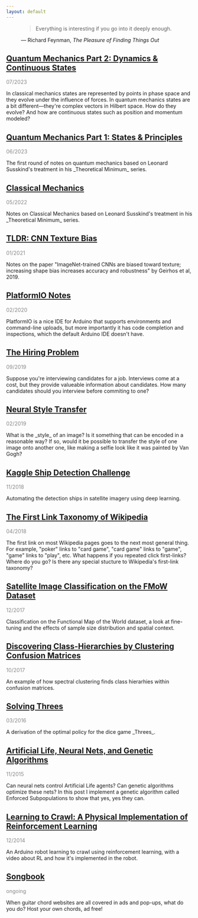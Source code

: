 ```yaml
---
layout: default
---
```


<link rel="stylesheet" type="text/css" media="all" href="quote.css" />

<figure class="quote">
  <blockquote>Everything is interesting if you go into it deeply enough.</blockquote>
  <figcaption>
    &mdash; Richard Feynman, <cite>The Pleasure of Finding Things Out</cite>
  </figcaption>
</figure>

## [Quantum Mechanics Part 2: Dynamics & Continuous States](quantum-2.html)

<p style="opacity:0.5">07/2023</p>
In classical mechanics states are represented by points in phase space and they evolve under the influence of forces. In quantum mechanics states are a bit different—they're complex vectors in Hilbert space. How do they evolve? And how are continuous states such as position and momentum modeled?

## [Quantum Mechanics Part 1: States & Principles](quantum-1.html)

<p style="opacity:0.5">06/2023</p>
The first round of notes on quantum mechanics based on Leonard Susskind's treatment in his _Theoretical Minimum_ series.

## [Classical Mechanics](classical-mechanics.html)

<p style="opacity:0.5">05/2022</p>
Notes on Classical Mechanics based on Leonard Susskind's treatment in his _Theoretical Minimum_ series.

## [TLDR: CNN Texture Bias](cnn-texture-bias.html)

<p style="opacity:0.5">01/2021</p>
Notes on the paper "ImageNet-trained CNNs are biased toward texture; increasing shape bias increases accuracy and robustness" by Geirhos et al, 2019.

## [PlatformIO Notes](platformio-notes.html)

<p style="opacity:0.5">02/2020</p>
PlatformIO is a nice IDE for Arduino that supports environments and command-line uploads, but more importantly it has code completion and inspections, which the default Arduino IDE doesn't have.

## [The Hiring Problem](hiring-problem.html)

<p style="opacity:0.5">09/2019</p>
Suppose you're interviewing candidates for a job. Interviews come at a cost, but they provide valueable information about candidates. How many candidates should you interview before commiting to one?

## [Neural Style Transfer](neural-style-transfer.html)

<p style="opacity:0.5">02/2019</p>
What is the _style_ of an image? Is it something that can be encoded in a reasonable way? If so, would it be possible to transfer the style of one image onto another one, like making a selfie look like it was painted by Van Gogh? 

## [Kaggle Ship Detection Challenge](airbus.html)

<p style="opacity:0.5">11/2018</p>
Automating the detection ships in satellite imagery using deep learning.

## [The First Link Taxonomy of Wikipedia](wikilinks.html)

<p style="opacity:0.5">04/2018</p>
The first link on most Wikipedia pages goes to the next most general thing. For example, "poker" links to "card game", "card game" links to "game", "game" links to "play", etc.  What happens if you repeated click first-links? Where do you go? Is there any special stucture to Wikipedia's first-link taxonomy?

## [Satellite Image Classification on the FMoW Dataset](fmow.html)

<p style="opacity:0.5">12/2017</p>
Classification on the Functional Map of the World dataset, a look at fine-tuning and the effects of sample size distribution and spatial context.

## [Discovering Class-Hierarchies by Clustering Confusion Matrices](cm-clustering.html)

<p style="opacity:0.5">10/2017</p>
An example of how spectral clustering finds class hierarhies within confusion matrices.

## [Solving Threes](bellman.md)

<p style="opacity:0.5">03/2016</p>
A derivation of the optimal policy for the dice game _Threes_.

## [Artificial Life, Neural Nets, and Genetic Algorithms](neuroev.html)

<p style="opacity:0.5">11/2015</p>
Can neural nets control Artificial Life agents?  Can genetic algorithms optimize these nets?  In this post I implement a genetic algorithm called Enforced Subpopulations to show that yes, yes they can.

## [Learning to Crawl: A Physical Implementation of Reinforcement Learning](rl.html)

<p style="opacity:0.5">12/2014</p>
An Arduino robot learning to crawl using reinforcement learning, with a video about RL and how it's implemented in the robot.

## [Songbook](songbook.html)

<p style="opacity:0.5">ongoing</p>
When guitar chord websites are all covered in ads and pop-ups, what do you do? Host your own chords, ad free!

<br />
